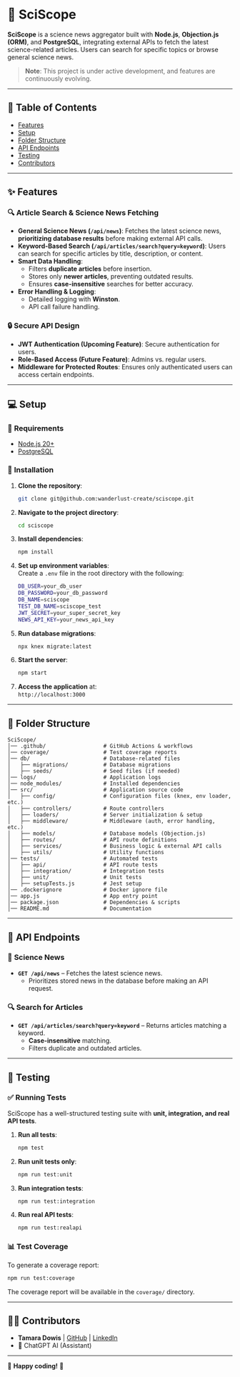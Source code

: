 # 🧪 SciScope

**SciScope** is a science news aggregator built with **Node.js**, **Objection.js (ORM)**, and **PostgreSQL**, integrating external APIs to fetch the latest science-related articles. Users can search for specific topics or browse general science news.

> **Note**: This project is under active development, and features are continuously evolving.  

---

## 📝 Table of Contents  

- [Features](#features)  
- [Setup](#setup)  
- [Folder Structure](#folder-structure)  
- [API Endpoints](#api-endpoints)  
- [Testing](#testing)  
- [Contributors](#contributors)  

---

## ✨ Features <a name="features"></a>  

### 🔍 **Article Search & Science News Fetching**  
- **General Science News (`/api/news`)**: Fetches the latest science news, **prioritizing database results** before making external API calls.  
- **Keyword-Based Search (`/api/articles/search?query=keyword`)**: Users can search for specific articles by title, description, or content.  
- **Smart Data Handling**:  
  - Filters **duplicate articles** before insertion.  
  - Stores only **newer articles**, preventing outdated results.  
  - Ensures **case-insensitive** searches for better accuracy.  
- **Error Handling & Logging**:  
  - Detailed logging with **Winston**.  
  - API call failure handling.  

### 🔒 **Secure API Design**  
- **JWT Authentication (Upcoming Feature)**: Secure authentication for users.  
- **Role-Based Access (Future Feature)**: Admins vs. regular users.  
- **Middleware for Protected Routes**: Ensures only authenticated users can access certain endpoints.  

---

## 💻 Setup <a name="setup"></a>  

### 📌 **Requirements**  
- [Node.js 20+](https://nodejs.org/)  
- [PostgreSQL](https://www.postgresql.org/)  

### 🚀 **Installation**  
1. **Clone the repository**:  
   ```bash
   git clone git@github.com:wanderlust-create/sciscope.git
   ```
2. **Navigate to the project directory**:  
   ```bash
   cd sciscope
   ```
3. **Install dependencies**:  
   ```bash
   npm install
   ```
4. **Set up environment variables**:  
   Create a `.env` file in the root directory with the following:  
   ```bash
   DB_USER=your_db_user
   DB_PASSWORD=your_db_password
   DB_NAME=sciscope
   TEST_DB_NAME=sciscope_test
   JWT_SECRET=your_super_secret_key
   NEWS_API_KEY=your_news_api_key
   ```
5. **Run database migrations**:  
   ```bash
   npx knex migrate:latest
   ```
6. **Start the server**:  
   ```bash
   npm start
   ```
7. **Access the application** at:  
   `http://localhost:3000`  

---

## 📂 Folder Structure <a name="folder-structure"></a>  

```
SciScope/
│── .github/                  # GitHub Actions & workflows
│── coverage/                 # Test coverage reports
│── db/                       # Database-related files
│   ├── migrations/           # Database migrations
│   ├── seeds/                # Seed files (if needed)
│── logs/                     # Application logs
│── node_modules/             # Installed dependencies
│── src/                      # Application source code
│   ├── config/               # Configuration files (knex, env loader, etc.)
│   ├── controllers/          # Route controllers
│   ├── loaders/              # Server initialization & setup
│   ├── middleware/           # Middleware (auth, error handling, etc.)
│   ├── models/               # Database models (Objection.js)
│   ├── routes/               # API route definitions
│   ├── services/             # Business logic & external API calls
│   ├── utils/                # Utility functions
│── tests/                    # Automated tests
│   ├── api/                  # API route tests
│   ├── integration/          # Integration tests
│   ├── unit/                 # Unit tests
│   ├── setupTests.js         # Jest setup
│── .dockerignore             # Docker ignore file
│── app.js                    # App entry point
│── package.json              # Dependencies & scripts
│── README.md                 # Documentation
```

---

## 🔌 API Endpoints <a name="api-endpoints"></a>  

### 📰 **Science News**  
- **`GET /api/news`** – Fetches the latest science news.  
  - Prioritizes stored news in the database before making an API request.  

### 🔍 **Search for Articles**  
- **`GET /api/articles/search?query=keyword`** – Returns articles matching a keyword.  
  - **Case-insensitive** matching.  
  - Filters duplicate and outdated articles.  

---

## 🧪 Testing <a name="testing"></a>  

### ✅ **Running Tests**  
SciScope has a well-structured testing suite with **unit, integration, and real API tests**.  

1. **Run all tests**:  
   ```bash
   npm test
   ```
2. **Run unit tests only**:  
   ```bash
   npm run test:unit
   ```
3. **Run integration tests**:  
   ```bash
   npm run test:integration
   ```
4. **Run real API tests**:  
   ```bash
   npm run test:realapi
   ```

### 📊 **Test Coverage**  
To generate a coverage report:  
```bash
npm run test:coverage
```
The coverage report will be available in the `coverage/` directory.

---

## 👩‍💻 Contributors <a name="contributors"></a>  

- **Tamara Dowis** | [GitHub](https://github.com/wanderlust-create) | [LinkedIn](https://www.linkedin.com/in/tamara-dowis/)  
- 🤖 ChatGPT AI (Assistant)  

---

🚀 **Happy coding!** 🎉

